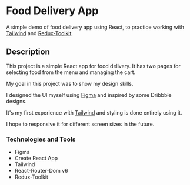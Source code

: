 # Food Delivery App

A simple demo of food delivery app using React, to practice working with [Tailwind](https://tailwindcss.com/) and [Redux-Toolkit](https://redux-toolkit.js.org/).


## Description
This project is a simple React app for food delivery. It has two pages for selecting food from the menu and managing the cart.

My goal in this project was to show my design skills.

I designed the UI myself using [Figma](https://figma.com/) and inspired by some Dribbble designs.

It's my first experience with [Tailwind](https://tailwindcss.com/) and styling is done entirely using it.

I hope to responsive it for different screen sizes in the future.


### Technologies and Tools
* Figma
* Create React App
* Tailwind
* React-Router-Dom v6
* Redux-Toolkit







